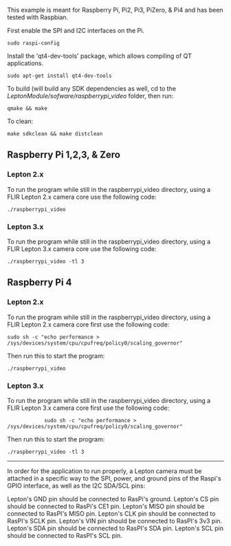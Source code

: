 This example is meant for Raspberry Pi, Pi2, Pi3, PiZero, & Pi4 and has been tested with Raspbian.

First enable the SPI and I2C interfaces on the Pi.
```
sudo raspi-config
```

Install the 'qt4-dev-tools' package, which allows compiling of QT applications.
```
sudo apt-get install qt4-dev-tools
```

To build (will build any SDK dependencies as well, cd to the *LeptonModule/sofware/raspberrypi_video* folder, then run:
```
qmake && make
```

To clean:
```
make sdkclean && make distclean
```

## Raspberry Pi 1,2,3, & Zero

### Lepton 2.x
To run the program while still in the raspberrypi_video directory, using a FLIR Lepton 2.x camera core use the following code:
```
./raspberrypi_video
```

### Lepton 3.x
To run the program while still in the raspberrypi_video directory, using a FLIR Lepton 3.x camera core use the following code:
```
./raspberrypi_video -tl 3
```

## Raspberry Pi 4

### Lepton 2.x
To run the program while still in the raspberrypi_video directory, using a FLIR Lepton 2.x camera core first use the following code:
```
sudo sh -c "echo performance > /sys/devices/system/cpu/cpufreq/policy0/scaling_governor"
```
Then run this to start the program:
```
./raspberrypi_video
```

### Lepton 3.x
To run the program while still in the raspberrypi_video directory, using a FLIR Lepton 3.x camera core first use the following code:
```
            sudo sh -c "echo performance > /sys/devices/system/cpu/cpufreq/policy0/scaling_governor"
```
Then run this to start the program:
```
./raspberrypi_video -tl 3
```

----

In order for the application to run properly, a Lepton camera must be attached in a specific way to the SPI, power, and ground pins of the Raspi's GPIO interface, as well as the I2C SDA/SCL pins:

Lepton's GND pin should be connected to RasPi's ground.
Lepton's CS pin should be connected to RasPi's CE1 pin.
Lepton's MISO pin should be connected to RasPI's MISO pin.
Lepton's CLK pin should be connected to RasPI's SCLK pin.
Lepton's VIN pin should be connected to RasPI's 3v3 pin.
Lepton's SDA pin should be connected to RasPI's SDA pin.
Lepton's SCL pin should be connected to RasPI's SCL pin.
